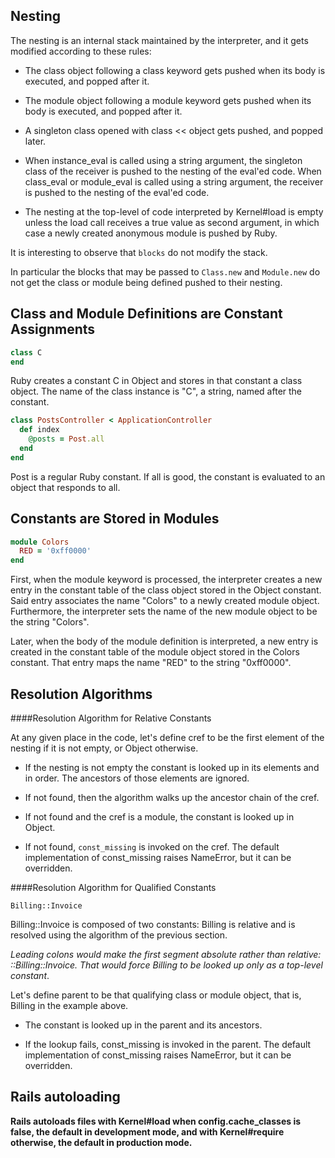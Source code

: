 Nesting
---
The nesting is an internal stack maintained by the interpreter, and it gets modified according to these rules:

- The class object following a class keyword gets pushed when its body is executed, and popped after it.

- The module object following a module keyword gets pushed when its body is executed, and popped after it.

- A singleton class opened with class << object gets pushed, and popped later.

- When instance_eval is called using a string argument, the singleton class of the receiver is pushed to the nesting of the eval'ed code. When class_eval or module_eval is called using a string argument, the receiver is pushed to the nesting of the eval'ed code.

- The nesting at the top-level of code interpreted by Kernel#load is empty unless the load call receives a true value as second argument, in which case a newly created anonymous module is pushed by Ruby.

It is interesting to observe that `blocks` do not modify the stack. 

In particular the blocks that may be passed to `Class.new` and `Module.new` do not get the class or module being defined pushed to their nesting.

Class and Module Definitions are Constant Assignments
---
```ruby
class C
end
```
Ruby creates a constant C in Object and stores in that constant a class object. The name of the class instance is "C", a string, named after the constant.
```ruby
class PostsController < ApplicationController
  def index
    @posts = Post.all
  end
end
```
Post is a regular Ruby constant. If all is good, the constant is evaluated to an object that responds to all.

Constants are Stored in Modules
---
```ruby
module Colors
  RED = '0xff0000'
end
```
First, when the module keyword is processed, the interpreter creates a new entry in the constant table of the class object stored in the Object constant. Said entry associates the name "Colors" to a newly created module object. Furthermore, the interpreter sets the name of the new module object to be the string "Colors".

Later, when the body of the module definition is interpreted, a new entry is created in the constant table of the module object stored in the Colors constant. That entry maps the name "RED" to the string "0xff0000".

Resolution Algorithms
---
####Resolution Algorithm for Relative Constants

At any given place in the code, let's define cref to be the first element of the nesting if it is not empty, or Object otherwise.

- If the nesting is not empty the constant is looked up in its elements and in order. The ancestors of those elements are ignored.

- If not found, then the algorithm walks up the ancestor chain of the cref.

- If not found and the cref is a module, the constant is looked up in Object.

- If not found, `const_missing` is invoked on the cref. The default implementation of const_missing raises NameError, but it can be overridden.

####Resolution Algorithm for Qualified Constants

`Billing::Invoice`

Billing::Invoice is composed of two constants: Billing is relative and is resolved using the algorithm of the previous section.

*Leading colons would make the first segment absolute rather than relative: ::Billing::Invoice. That would force Billing to be looked up only as a top-level constant*.

Let's define parent to be that qualifying class or module object, that is, Billing in the example above. 

- The constant is looked up in the parent and its ancestors.

- If the lookup fails, const_missing is invoked in the parent. The default implementation of const_missing raises NameError, but it can be overridden.

Rails autoloading
---
**Rails autoloads files with Kernel#load when config.cache_classes is false, the default in development mode, and with Kernel#require otherwise, the default in production mode.**

